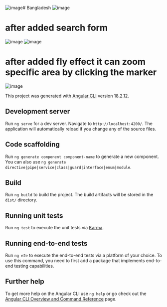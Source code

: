 ![image](https://github.com/user-attachments/assets/d9ab933d-e715-426f-8a3e-035957faef08)# Bangladesh
![image](https://github.com/user-attachments/assets/32385c2c-2a1a-4b4a-81d5-72a18eac0b5f)

# after added search form
![image](https://github.com/user-attachments/assets/17597b39-ea19-4c13-8fa1-5cb0082b064d)
![image](https://github.com/user-attachments/assets/5d9f4957-5cc8-42c8-b83f-a8918728502f)


# after added fly effect it can zoom specific area by clicking the marker
![image](https://github.com/user-attachments/assets/8c35d546-2286-4fd3-bd6d-6f760c50b206)

This project was generated with [Angular CLI](https://github.com/angular/angular-cli) version 18.2.12.

## Development server

Run `ng serve` for a dev server. Navigate to `http://localhost:4200/`. The application will automatically reload if you change any of the source files.

## Code scaffolding

Run `ng generate component component-name` to generate a new component. You can also use `ng generate directive|pipe|service|class|guard|interface|enum|module`.

## Build

Run `ng build` to build the project. The build artifacts will be stored in the `dist/` directory.

## Running unit tests

Run `ng test` to execute the unit tests via [Karma](https://karma-runner.github.io).

## Running end-to-end tests

Run `ng e2e` to execute the end-to-end tests via a platform of your choice. To use this command, you need to first add a package that implements end-to-end testing capabilities.

## Further help

To get more help on the Angular CLI use `ng help` or go check out the [Angular CLI Overview and Command Reference](https://angular.dev/tools/cli) page.
